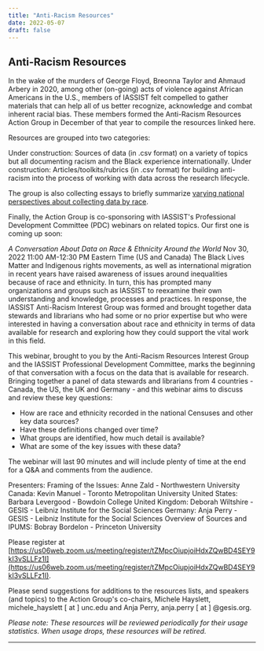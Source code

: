 ```yaml
---
title: "Anti-Racism Resources"
date: 2022-05-07
draft: false
---
```

## Anti-Racism Resources 

In the wake of the murders of George Floyd, Breonna Taylor and  Ahmaud Arbery in 2020, among other (on-going) acts of violence against African Americans in the U.S., members of IASSIST felt compelled to gather materials that can help all of us better recognize, acknowledge and combat inherent racial bias. These members formed the Anti-Racism Resources Action Group in December of that year to compile the resources linked here.

Resources are grouped into two categories:

Under construction:  Sources of data (in .csv format) on a variety of topics but all documenting racism and the Black experience internationally.
Under construction:  Articles/toolkits/rubrics (in .csv format) for building anti-racism into the process of working with data across the research lifecycle.


The group is also collecting essays to briefly summarize [varying national perspectives about collecting data by race](https://github.com/iassist/community/antiracismresources-ig/essays).

Finally, the Action Group is co-sponsoring with IASSIST's Professional Development Committee (PDC) webinars on related topics.  Our first one is coming up soon:

*A Conversation About Data on Race & Ethnicity Around the World*
Nov 30, 2022 11:00 AM-12:30 PM Eastern Time (US and Canada)
The Black Lives Matter and Indigenous rights movements, as well as international migration in recent years have raised awareness of issues around inequalities because of race and ethnicity. In turn, this has prompted many organizations and groups such as IASSIST to reexamine their own understanding and knowledge, processes and practices. In response, the IASSIST Anti-Racism Interest Group was formed and brought together data stewards and librarians who had some or no prior expertise but who were interested in having a conversation about race and ethnicity in terms of data available for research and exploring how they could support the vital work in this field.

This webinar, brought to you by the Anti-Racism Resources Interest Group and the IASSIST Professional Development Committee, marks the beginning of that conversation with a focus on the data that is available for research. Bringing together a panel of data stewards and librarians from 4 countries - Canada, the US, the UK and Germany - and this webinar aims to discuss and review these key questions:

- How are race and ethnicity recorded in the national Censuses and other key data sources?
- Have these definitions changed over time?
- What groups are identified, how much detail is available?
- What are some of the key issues with these data?

The webinar will last 90 minutes and will include plenty of time at the end for a Q&A and comments from the audience.

Presenters:
Framing of the Issues: Anne Zald - Northwestern University
Canada: Kevin Manuel - Toronto Metropolitan University
United States: Barbara Levergood - Bowdoin College
United Kingdom: Deborah Wiltshire - GESIS - Leibniz Institute for the Social Sciences
Germany: Anja Perry - GESIS - Leibniz Institute for the Social Sciences
Overview of Sources and IPUMS: Bobray Bordelon - Princeton University

Please register at [https://us06web.zoom.us/meeting/register/tZMpcOiupjoiHdxZQwBD4SEY9kI3vSLLFz1I](https://us06web.zoom.us/meeting/register/tZMpcOiupjoiHdxZQwBD4SEY9kI3vSLLFz1I).

Please send suggestions for additions to the resources lists, and speakers (and topics) to the Action Group's co-chairs, Michele Hayslett, michele_hayslett [ at ] unc.edu and Anja Perry, anja.perry [ at ] @gesis.org.

*Please note:  These resources will be reviewed periodically for their usage statistics.  When usage drops, these resources will be retired.*

---

